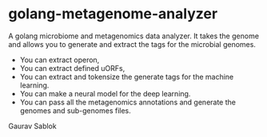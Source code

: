 # golang-metagenome-analyzer

A golang microbiome and metagenomics data analyzer. It takes the genome and allows you to generate and extract the tags for the microbial genomes.
- You can extract operon,
- You can extract defined uORFs,
- You can extract and tokensize the generate tags for the machine learning.
- You can make a neural model for the deep learning.
- You can pass all the metagenomics annotations and generate the genomes and sub-genomes files.

Gaurav Sablok
